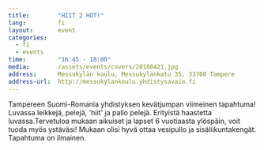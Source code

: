 ```yaml
---
title:        "HIIT 2 HOT!"
lang:         fi
layout:       event
categories:
  - fi
  - events
time:         "16:45 - 18:00"
media:        /assets/events/covers/20180421.jpg
address:      Messukylän koulu, Messukylänkatu 35, 33700 Tampere
address-url:  http://messukylankoulu.yhdistysavain.fi
---
```


Tampereen Suomi-Romania yhdistyksen kevätjumpan viimeinen tapahtuma! Luvassa leikkejä, pelejä, 'hiit' ja pallo pelejä. Erityistä haastetta luvassa.Tervetuloa mukaan aikuiset ja lapset 6 vuotiaasta ylöspäin, voit tuoda myös ystäväsi! Mukaan olisi hyvä ottaa vesipullo ja sisäliikuntakengät. Tapahtuma on ilmainen.